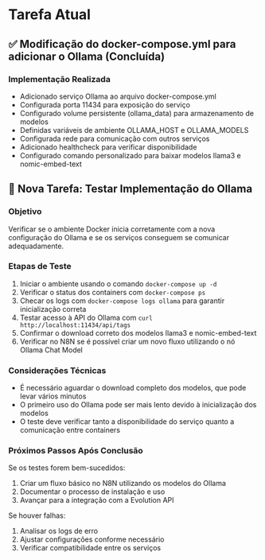 # Tarefa Atual

## ✅ Modificação do docker-compose.yml para adicionar o Ollama (Concluída)

### Implementação Realizada
- Adicionado serviço Ollama ao arquivo docker-compose.yml
- Configurada porta 11434 para exposição do serviço
- Configurado volume persistente (ollama_data) para armazenamento de modelos
- Definidas variáveis de ambiente OLLAMA_HOST e OLLAMA_MODELS
- Configurada rede para comunicação com outros serviços
- Adicionado healthcheck para verificar disponibilidade
- Configurado comando personalizado para baixar modelos llama3 e nomic-embed-text

## 🔄 Nova Tarefa: Testar Implementação do Ollama

### Objetivo
Verificar se o ambiente Docker inicia corretamente com a nova configuração do Ollama e se os serviços conseguem se comunicar adequadamente.

### Etapas de Teste
1. Iniciar o ambiente usando o comando `docker-compose up -d`
2. Verificar o status dos containers com `docker-compose ps`
3. Checar os logs com `docker-compose logs ollama` para garantir inicialização correta
4. Testar acesso à API do Ollama com `curl http://localhost:11434/api/tags`
5. Confirmar o download correto dos modelos llama3 e nomic-embed-text
6. Verificar no N8N se é possível criar um novo fluxo utilizando o nó Ollama Chat Model

### Considerações Técnicas
- É necessário aguardar o download completo dos modelos, que pode levar vários minutos
- O primeiro uso do Ollama pode ser mais lento devido à inicialização dos modelos
- O teste deve verificar tanto a disponibilidade do serviço quanto a comunicação entre containers

### Próximos Passos Após Conclusão
Se os testes forem bem-sucedidos:
1. Criar um fluxo básico no N8N utilizando os modelos do Ollama
2. Documentar o processo de instalação e uso
3. Avançar para a integração com a Evolution API

Se houver falhas:
1. Analisar os logs de erro
2. Ajustar configurações conforme necessário
3. Verificar compatibilidade entre os serviços 